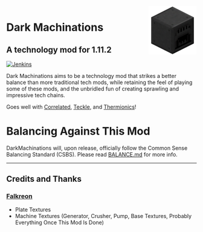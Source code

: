 <img src="src/main/resources/logo.png" height=128 width=128 align="right">

# Dark Machinations
## A technology mod for 1.11.2

[![Jenkins](https://img.shields.io/jenkins/s/https/ci.elytradev.com/job/elytra/job/DarkMachinations/job/master.svg)](https://ci.elytradev.com/job/elytra/job/DarkMachinations/job/master/)

Dark Machinations aims to be a technology mod that strikes a better balance than more traditional tech mods, while retaining the feel of playing some of these mods, and the unbridled fun of creating sprawling and impressive tech chains.

Goes well with [Correlated](https://github.com/elytra/Correlated), [Teckle](https://github.com/elytra/Teckle), and [Thermionics](https://github.com/elytra/Thermionics)!

# Balancing Against This Mod

DarkMachinations will, upon release, officially follow the Common Sense Balancing Standard (CSBS). Please read [BALANCE.md](https://gist.github.com/unascribed/14d333edc2df74e7724ae9c1b864f2f1) for more info.


------------------

## Credits and Thanks

### [Falkreon](https://github.com/Falkreon)
* Plate Textures
* Machine Textures (Generator, Crusher, Pump, Base Textures, Probably Everything Once This Mod Is Done)


